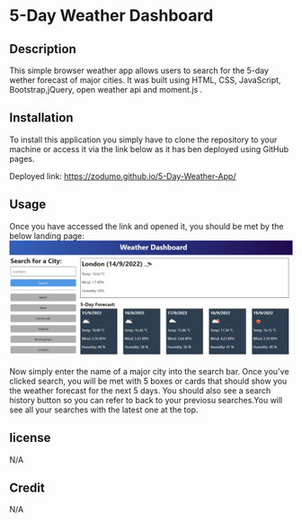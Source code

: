 # 5-Day Weather Dashboard

## Description
This simple browser weather app allows users to search for the 5-day wether forecast of major cities. It was built using HTML, CSS, JavaScript, Bootstrap,jQuery, open weather api and moment.js .

 
## Installation 

To install this application you simply have to clone the repository to your machine or access it via the link below as it has ben deployed using GitHub pages.

Deployed link: https://zodumo.github.io/5-Day-Weather-App/



## Usage

Once you have accessed the link and opened it, you should be met by the below landing page:
![alt text](./assets/images/10-server-side-apis-challenge-demo.png)

Now simply enter the name of a major city into the search bar. Once you've clicked search, you will be met with 5 boxes or cards that should show you the weather forecast for the next 5 days. You should also see a search history button so you can refer to back to your previosu searches.You will see all your searches with the latest one at the top. 

## license

N/A

## Credit


N/A


